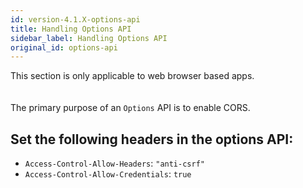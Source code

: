 ```yaml
---
id: version-4.1.X-options-api
title: Handling Options API
sidebar_label: Handling Options API
original_id: options-api
---
```


<div class="specialNote">
This section is only applicable to web browser based apps.
</div>
<div style="height: 20px"></div>

The primary purpose of an ```Options``` API is to enable CORS.

## Set the following headers in the options API:
- ```Access-Control-Allow-Headers```: ```"anti-csrf"```
- ```Access-Control-Allow-Credentials```: ```true```